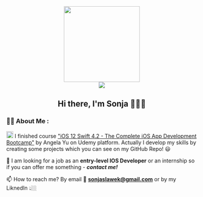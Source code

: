 <div id="header" align="center"><img src="https://media.giphy.com/media/paTz7UZbPfTZFRYnnB/giphy.gif" width="200"/></div>

<div align="center"><a href="https://www.linkedin.com/in/sonja-s%C5%82awek"><img src="https://img.shields.io/badge/LinkedIn-0077B5?style=for-the-badge&logo=linkedin&logoColor=white"/></a></div>

<div align="center"><img src="https://komarev.com/ghpvc/?username=sonjaslawek&style=flat-square&color=blue" alt=""/></div>

<div align="center"> 
  
  <!--
<div align="center">
<img src="https://github-readme-stats.vercel.app/api/top-langs/?username=sonjaslawek"/>
</div>
-->
  
## Hi there, I'm Sonja 👋🏼😄 </div>


### :woman_technologist: About Me :
<img src="https://user-images.githubusercontent.com/121167654/208907677-5933667b-c8bc-4c64-9344-ab32b8cffd9c.png" width="18"/>  I finished course <a target="_blank" href="https://www.udemy.com/course/ios-12-app-development-bootcamp/">"iOS 12 Swift 4.2 - The Complete iOS App Development Bootcamp"</a> by Angela Yu on Udemy platform. Actually I develop my skills by creating some projects which you can see on my GitHub Repo! 😃

💼  I am looking for a job as an **entry-level IOS Developer** or an internship so if you can offer me something - ***contact me!*** 

📫 How to reach me? By email 📩 **sonjaslawek@gmail.com** or by my LiknedIn 👆🏼
